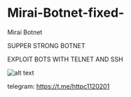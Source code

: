 # Mirai-Botnet-fixed-
Mirai Botnet

SUPPER STRONG BOTNET

EXPLOIT BOTS WITH TELNET AND SSH

![alt text](https://i.imgur.com/TUAhG12.png)

telegram: https://t.me/httpc1120201
